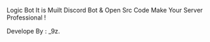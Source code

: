 Logic Bot It is Muilt Discord Bot & Open Src Code Make Your Server Professional !

Develope By : _9z.

